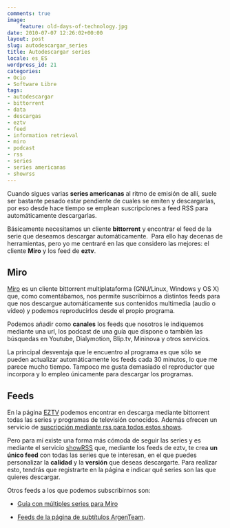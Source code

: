 ```yaml
---
comments: true
image:
    feature: old-days-of-technology.jpg
date: 2010-07-07 12:26:02+00:00
layout: post
slug: autodescargar_series
title: Autodescargar series
locale: es_ES
wordpress_id: 21
categories:
- Ocio
- Software Libre
tags:
- autodescargar
- bittorrent
- data
- descargas
- eztv
- feed
- information retrieval
- miro
- podcast
- rss
- series
- series americanas
- showrss
---
```


Cuando sigues varias **series americanas** al ritmo de emisión de allí, suele ser bastante pesado estar pendiente de cuales se emiten y descargarlas, por eso desde hace tiempo se emplean suscripciones a feed RSS para automáticamente descargarlas.

Básicamente necesitamos un cliente **bittorrent** y encontrar el feed de la serie que deseamos descargar automáticamente.  Para ello hay decenas de herramientas, pero yo me centraré en las que considero las mejores: el cliente **Miro** y los feed de **eztv**.


## Miro


[Miro](http://www.getmiro.com/) es un cliente bittorrent multiplataforma (GNU/Linux, Windows y OS X) que, como comentábamos, nos permite suscribirnos a distintos feeds para que nos descargue automáticamente sus contenidos multimedia (audio o vídeo) y podemos reproducirlos desde el propio programa.

Podemos añadir como **canales** los feeds que nosotros le indiquemos mediante una url, los podcast de una guía que dispone o también las búsquedas en Youtube, Dialymotion, Blip.tv, Mininova y otros servicios.

La principal desventaja que le encuentro al programa es que sólo se pueden actualizar automáticamente los feeds cada 30 minutos, lo que me parece mucho tiempo. Tampoco me gusta demasiado el reproductor que incorpora y lo empleo únicamente para descargar los programas.


## Feeds


En la página [EZTV](http://eztv.it/) podemos encontrar en descarga mediante bittorrent todas las series y programas de televisión conocidos. Además ofrecen un servicio de [suscripción mediante rss para todos estos shows](http://ezrss.it/shows/).

Pero para mí existe una forma más cómoda de seguir las series y es mediante el servicio [showRSS](http://showrss.karmorra.info/) que, mediante los feeds de eztv, te crea **un único feed** con todas las series que te interesan, en el que puedes personalizar la **calidad** y la **versión** que deseas descargarte. Para realizar esto, tendrás que registrarte en la página e indicar qué series son las que quieres descargar.

Otros feeds a los que podemos subscribirnos son:



	
  * [Guía con múltiples series para Miro](http://tvfreedom.wordpress.com/)

	
  * [Feeds de la página de subtítulos ArgenTeam](http://foro.argenteam.net/viewtopic.php?t=88681).



